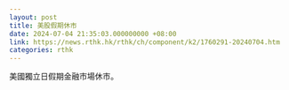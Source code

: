 ```yaml
---
layout: post
title: 美股假期休市
date: 2024-07-04 21:35:03.000000000 +08:00
link: https://news.rthk.hk/rthk/ch/component/k2/1760291-20240704.htm
categories: rthk
---
```


美國獨立日假期金融市場休市。

